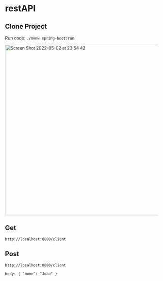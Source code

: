 # restAPI

## Clone Project

Run code: `./mvnw spring-boot:run`

<img width="562" alt="Screen Shot 2022-05-02 at 23 54 42" src="https://user-images.githubusercontent.com/64740047/166399586-877d6185-2955-4b75-846a-721c1923c015.png">

## Get
`http://localhost:8080/client`

## Post
`http://localhost:8080/client`

`body: {
  "nome": "João"
}`
